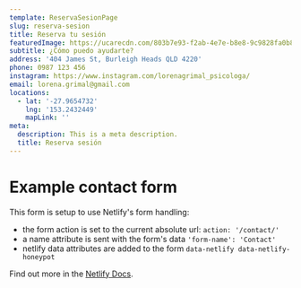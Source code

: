 ```yaml
---
template: ReservaSesionPage
slug: reserva-sesion
title: Reserva tu sesión
featuredImage: https://ucarecdn.com/803b7e93-f2ab-4e7e-b8e8-9c9828fa0b89/
subtitle: ¿Cómo puedo ayudarte?
address: '404 James St, Burleigh Heads QLD 4220'
phone: 0987 123 456
instagram: https://www.instagram.com/lorenagrimal_psicologa/
email: lorena.grimal@gmail.com
locations:
  - lat: '-27.9654732'
    lng: '153.2432449'
    mapLink: ''
meta:
  description: This is a meta description.
  title: Reserva sesión
---
```


# Example contact form

This form is setup to use Netlify's form handling:

- the form action is set to the current absolute url: `action: '/contact/'`
- a name attribute is sent with the form's data `'form-name': 'Contact'`
- netlify data attributes are added to the form `data-netlify data-netlify-honeypot`

Find out more in the [Netlify Docs](https://www.netlify.com/docs/form-handling/).
